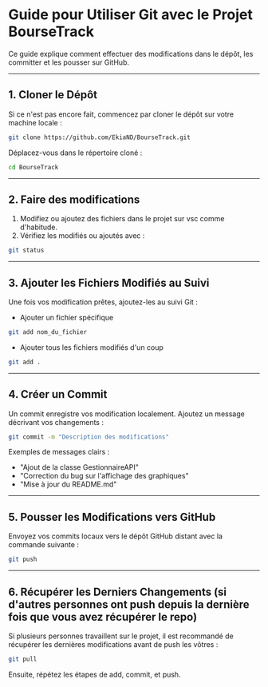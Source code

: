 # Guide pour Utiliser Git avec le Projet BourseTrack

Ce guide explique comment effectuer des modifications dans le dépôt, les committer et les pousser sur GitHub.

---

## 1. Cloner le Dépôt

Si ce n'est pas encore fait, commencez par cloner le dépôt sur votre machine locale :

```bash
git clone https://github.com/EkiaND/BourseTrack.git
```
Déplacez-vous dans le répertoire cloné : 

```bash
cd BourseTrack
```

---

## 2. Faire des modifications

1. Modifiez ou ajoutez des fichiers dans le projet sur vsc comme d'habitude.
2. Vérifiez les modifiés ou ajoutés avec : 

```bash
git status
```
---

## 3. Ajouter les Fichiers Modifiés au Suivi

Une fois vos modification prêtes, ajoutez-les au suivi Git : 

- Ajouter un fichier spécifique

```bash
git add nom_du_fichier 
```
- Ajouter tous les fichiers modifiés d'un coup 

```bash
git add .
```

---

## 4. Créer un Commit

Un commit enregistre vos modification localement. Ajoutez un message décrivant vos changements : 

```bash
git commit -m "Description des modifications"
```

Exemples de messages clairs : 

- "Ajout de la classe GestionnaireAPI"
- "Correction du bug sur l'affichage des graphiques"
- "Mise à jour du README.md"

---

## 5. Pousser les Modifications vers GitHub

Envoyez vos commits locaux vers le dépôt GitHub distant avec la commande suivante :

```bash
git push
```

---

## 6. Récupérer les Derniers Changements (si d'autres personnes ont push depuis la dernière fois que vous avez récupérer le repo)

Si plusieurs personnes travaillent sur le projet, il est recommandé de récupérer les dernières modifications avant de push les vôtres : 

```bash
git pull
```
Ensuite, répétez les étapes de add, commit, et push.




